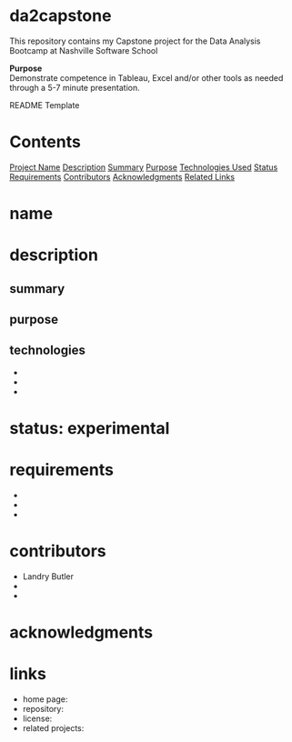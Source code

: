 # da2capstone
This repository contains my Capstone project for the Data Analysis Bootcamp at Nashville Software School

<p><strong>Purpose</strong><br>
Demonstrate competence in Tableau, Excel and/or other tools as needed through a 5-7 minute presentation.

README	Template

# Contents
[Project Name](#name)
[Description](#description)
[Summary](##summary)
[Purpose](##purpose)
[Technologies Used](##technologies)
[Status](#status)
[Requirements](#requirements)
[Contributors](#contributors)
[Acknowledgments](#acknowledgments)
[Related Links](#links)


# name

# description

## summary

## purpose

## technologies
- 
- 
- 

# status: experimental

# requirements
- 
- 
- 

# contributors
- Landry Butler
- 
- 

# acknowledgments

# links
- home page: 
- repository: 
- license: 
- related projects: 
